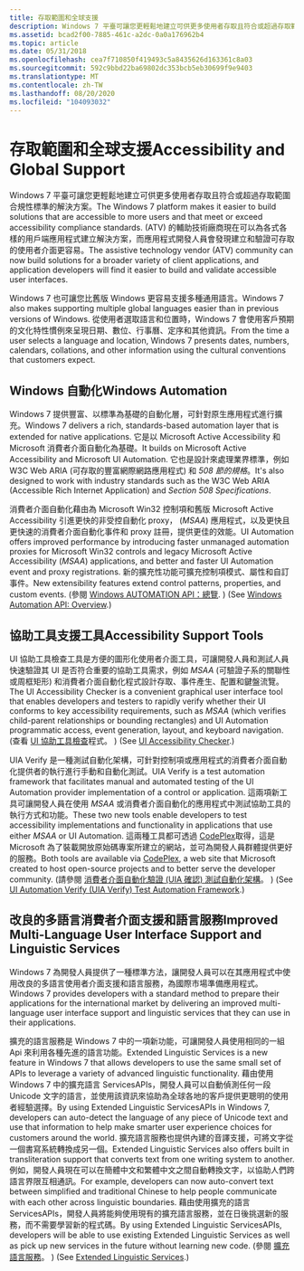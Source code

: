 ```yaml
---
title: 存取範圍和全球支援
description: Windows 7 平臺可讓您更輕鬆地建立可供更多使用者存取且符合或超過存取範圍合規性標準的解決方案。
ms.assetid: bcad2f00-7885-461c-a2dc-0a0a176962b4
ms.topic: article
ms.date: 05/31/2018
ms.openlocfilehash: cea7f710850f419493c5a8435626d163361c8a03
ms.sourcegitcommit: 592c9bbd22ba69802dc353bcb5eb30699f9e9403
ms.translationtype: MT
ms.contentlocale: zh-TW
ms.lasthandoff: 08/20/2020
ms.locfileid: "104093032"
---
```

# <a name="accessibility-and-global-support"></a><span data-ttu-id="1c71a-103">存取範圍和全球支援</span><span class="sxs-lookup"><span data-stu-id="1c71a-103">Accessibility and Global Support</span></span>

<span data-ttu-id="1c71a-104">Windows 7 平臺可讓您更輕鬆地建立可供更多使用者存取且符合或超過存取範圍合規性標準的解決方案。</span><span class="sxs-lookup"><span data-stu-id="1c71a-104">The Windows 7 platform makes it easier to build solutions that are accessible to more users and that meet or exceed accessibility compliance standards.</span></span> <span data-ttu-id="1c71a-105"> (ATV) 的輔助技術廠商現在可以為各式各樣的用戶端應用程式建立解決方案，而應用程式開發人員會發現建立和驗證可存取的使用者介面更容易。</span><span class="sxs-lookup"><span data-stu-id="1c71a-105">The assistive technology vendor (ATV) community can now build solutions for a broader variety of client applications, and application developers will find it easier to build and validate accessible user interfaces.</span></span>

<span data-ttu-id="1c71a-106">Windows 7 也可讓您比舊版 Windows 更容易支援多種通用語言。</span><span class="sxs-lookup"><span data-stu-id="1c71a-106">Windows 7 also makes supporting multiple global languages easier than in previous versions of Windows.</span></span> <span data-ttu-id="1c71a-107">從使用者選取語言和位置時，Windows 7 會使用客戶預期的文化特性慣例來呈現日期、數位、行事曆、定序和其他資訊。</span><span class="sxs-lookup"><span data-stu-id="1c71a-107">From the time a user selects a language and location, Windows 7 presents dates, numbers, calendars, collations, and other information using the cultural conventions that customers expect.</span></span>

## <a name="windows-automation"></a><span data-ttu-id="1c71a-108">Windows 自動化</span><span class="sxs-lookup"><span data-stu-id="1c71a-108">Windows Automation</span></span>

<span data-ttu-id="1c71a-109">Windows 7 提供豐富、以標準為基礎的自動化層，可針對原生應用程式進行擴充。</span><span class="sxs-lookup"><span data-stu-id="1c71a-109">Windows 7 delivers a rich, standards-based automation layer that is extended for native applications.</span></span> <span data-ttu-id="1c71a-110">它是以 Microsoft Active Accessibility 和 Microsoft 消費者介面自動化為基礎。</span><span class="sxs-lookup"><span data-stu-id="1c71a-110">It builds on Microsoft Active Accessibility and Microsoft UI Automation.</span></span> <span data-ttu-id="1c71a-111">它也是設計來處理業界標準，例如 W3C Web ARIA (可存取的豐富網際網路應用程式) 和 *508 節的規格*。</span><span class="sxs-lookup"><span data-stu-id="1c71a-111">It's also designed to work with industry standards such as the W3C Web ARIA (Accessible Rich Internet Application) and *Section 508 Specifications*.</span></span>

<span data-ttu-id="1c71a-112">消費者介面自動化藉由為 Microsoft Win32 控制項和舊版 Microsoft Active Accessibility 引進更快的非受控自動化 proxy， (*MSAA*) 應用程式，以及更快且更快速的消費者介面自動化事件和 proxy 註冊，提供更佳的效能。</span><span class="sxs-lookup"><span data-stu-id="1c71a-112">UI Automation offers improved performance by introducing faster unmanaged automation proxies for Microsoft Win32 controls and legacy Microsoft Active Accessibility (*MSAA*) applications, and better and faster UI Automation event and proxy registrations.</span></span> <span data-ttu-id="1c71a-113">新的擴充性功能可擴充控制項模式、屬性和自訂事件。</span><span class="sxs-lookup"><span data-stu-id="1c71a-113">New extensibility features extend control patterns, properties, and custom events.</span></span> <span data-ttu-id="1c71a-114"> (參閱 [Windows AUTOMATION API：總覽](../winauto/windows-automation-api-overview.md). ) </span><span class="sxs-lookup"><span data-stu-id="1c71a-114">(See [Windows Automation API: Overview](../winauto/windows-automation-api-overview.md).)</span></span>

## <a name="accessibility-support-tools"></a><span data-ttu-id="1c71a-115">協助工具支援工具</span><span class="sxs-lookup"><span data-stu-id="1c71a-115">Accessibility Support Tools</span></span>

<span data-ttu-id="1c71a-116">UI 協助工具檢查工具是方便的圖形化使用者介面工具，可讓開發人員和測試人員快速驗證其 UI 是否符合重要的協助工具需求，例如 *MSAA* (可驗證子系的關聯性或周框矩形) 和消費者介面自動化程式設計存取、事件產生、配置和鍵盤流覽。</span><span class="sxs-lookup"><span data-stu-id="1c71a-116">The UI Accessibility Checker is a convenient graphical user interface tool that enables developers and testers to rapidly verify whether their UI conforms to key accessibility requirements, such as *MSAA* (which verifies child-parent relationships or bounding rectangles) and UI Automation programmatic access, event generation, layout, and keyboard navigation.</span></span> <span data-ttu-id="1c71a-117"> (查看 [UI 協助工具檢查](https://www.codeplex.com/AccCheck)程式。 ) </span><span class="sxs-lookup"><span data-stu-id="1c71a-117">(See [UI Accessibility Checker](https://www.codeplex.com/AccCheck).)</span></span>

<span data-ttu-id="1c71a-118">UIA Verify 是一種測試自動化架構，可針對控制項或應用程式的消費者介面自動化提供者的執行進行手動和自動化測試。</span><span class="sxs-lookup"><span data-stu-id="1c71a-118">UIA Verify is a test automation framework that facilitates manual and automated testing of the UI Automation provider implementation of a control or application.</span></span> <span data-ttu-id="1c71a-119">這兩項新工具可讓開發人員在使用 *MSAA* 或消費者介面自動化的應用程式中測試協助工具的執行方式和功能。</span><span class="sxs-lookup"><span data-stu-id="1c71a-119">These two new tools enable developers to test accessibility implementations and functionality in applications that use either *MSAA* or UI Automation.</span></span> <span data-ttu-id="1c71a-120">這兩種工具都可透過 [CodePlex](https://www.codeplex.com/)取得，這是 Microsoft 為了裝載開放原始碼專案所建立的網站，並可為開發人員群體提供更好的服務。</span><span class="sxs-lookup"><span data-stu-id="1c71a-120">Both tools are available via [CodePlex](https://www.codeplex.com/), a web site that Microsoft created to host open-source projects and to better serve the developer community.</span></span> <span data-ttu-id="1c71a-121"> (請參閱 [消費者介面自動化驗證 (UIA 確認) 測試自動化架構](https://uiautomationverify.codeplex.com/)。 ) </span><span class="sxs-lookup"><span data-stu-id="1c71a-121">(See [UI Automation Verify (UIA Verify) Test Automation Framework](https://uiautomationverify.codeplex.com/).)</span></span>

## <a name="improved-multi-language-user-interface-support-and-linguistic-services"></a><span data-ttu-id="1c71a-122">改良的多語言消費者介面支援和語言服務</span><span class="sxs-lookup"><span data-stu-id="1c71a-122">Improved Multi-Language User Interface Support and Linguistic Services</span></span>

<span data-ttu-id="1c71a-123">Windows 7 為開發人員提供了一種標準方法，讓開發人員可以在其應用程式中使用改良的多語言使用者介面支援和語言服務，為國際市場準備應用程式。</span><span class="sxs-lookup"><span data-stu-id="1c71a-123">Windows 7 provides developers with a standard method to prepare their applications for the international market by delivering an improved multi-language user interface support and linguistic services that they can use in their applications.</span></span>

<span data-ttu-id="1c71a-124">擴充的語言服務是 Windows 7 中的一項新功能，可讓開發人員使用相同的一組 Api 來利用各種先進的語言功能。</span><span class="sxs-lookup"><span data-stu-id="1c71a-124">Extended Linguistic Services is a new feature in Windows 7 that allows developers to use the same small set of APIs to leverage a variety of advanced linguistic functionality.</span></span> <span data-ttu-id="1c71a-125">藉由使用 Windows 7 中的擴充語言 ServicesAPIs，開發人員可以自動偵測任何一段 Unicode 文字的語言，並使用該資訊來協助為全球各地的客戶提供更聰明的使用者經驗選擇。</span><span class="sxs-lookup"><span data-stu-id="1c71a-125">By using Extended Linguistic ServicesAPIs in Windows 7, developers can auto-detect the language of any piece of Unicode text and use that information to help make smarter user experience choices for customers around the world.</span></span> <span data-ttu-id="1c71a-126">擴充語言服務也提供內建的音譯支援，可將文字從一個書寫系統轉換成另一個。</span><span class="sxs-lookup"><span data-stu-id="1c71a-126">Extended Linguistic Services also offers built in transliteration support that converts text from one writing system to another.</span></span> <span data-ttu-id="1c71a-127">例如，開發人員現在可以在簡體中文和繁體中文之間自動轉換文字，以協助人們跨語言界限互相通訊。</span><span class="sxs-lookup"><span data-stu-id="1c71a-127">For example, developers can now auto-convert text between simplified and traditional Chinese to help people communicate with each other across linguistic boundaries.</span></span> <span data-ttu-id="1c71a-128">藉由使用擴充的語言 ServicesAPIs，開發人員將能夠使用現有的擴充語言服務，並在日後挑選新的服務，而不需要學習新的程式碼。</span><span class="sxs-lookup"><span data-stu-id="1c71a-128">By using Extended Linguistic ServicesAPIs, developers will be able to use existing Extended Linguistic Services as well as pick up new services in the future without learning new code.</span></span> <span data-ttu-id="1c71a-129"> (參閱 [擴充語言服務](../intl/extended-linguistic-services.md)。 ) </span><span class="sxs-lookup"><span data-stu-id="1c71a-129">(See [Extended Linguistic Services](../intl/extended-linguistic-services.md).)</span></span>

 

 